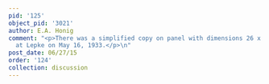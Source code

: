 ```yaml
---
pid: '125'
object_pid: '3021'
author: E.A. Honig
comment: "<p>There was a simplified copy on panel with dimensions 26 x 37 cm sold
  at Lepke on May 16, 1933.</p>\n"
post_date: 06/27/15
order: '124'
collection: discussion
---
```

